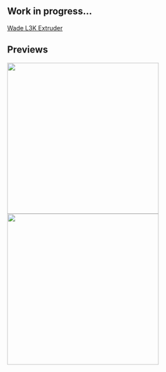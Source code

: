 ## Work in progress...
[Wade L3K Extruder](https://github.com/lautr3k/Wade-L3K)

## Previews
<img src="http://pix.slic.it/p/18e" width="350px" />
<img src="http://pix.slic.it/p/18d" width="350px" />


